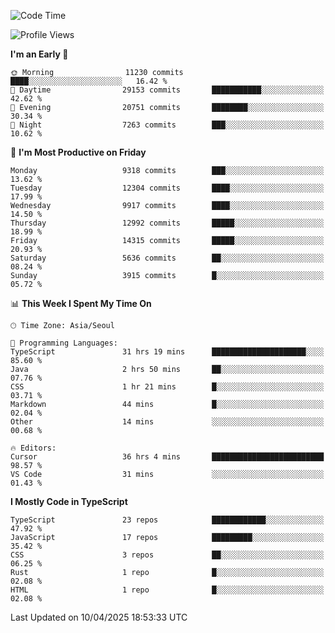 <!--START_SECTION:waka-->
![Code Time](http://img.shields.io/badge/Code%20Time-7%2C551%20hrs%2059%20mins-blue)

![Profile Views](http://img.shields.io/badge/Profile%20Views-0-blue)

**I'm an Early 🐤** 

```text
🌞 Morning                11230 commits       ████░░░░░░░░░░░░░░░░░░░░░   16.42 % 
🌆 Daytime                29153 commits       ███████████░░░░░░░░░░░░░░   42.62 % 
🌃 Evening                20751 commits       ████████░░░░░░░░░░░░░░░░░   30.34 % 
🌙 Night                  7263 commits        ███░░░░░░░░░░░░░░░░░░░░░░   10.62 % 
```
📅 **I'm Most Productive on Friday** 

```text
Monday                   9318 commits        ███░░░░░░░░░░░░░░░░░░░░░░   13.62 % 
Tuesday                  12304 commits       ████░░░░░░░░░░░░░░░░░░░░░   17.99 % 
Wednesday                9917 commits        ████░░░░░░░░░░░░░░░░░░░░░   14.50 % 
Thursday                 12992 commits       █████░░░░░░░░░░░░░░░░░░░░   18.99 % 
Friday                   14315 commits       █████░░░░░░░░░░░░░░░░░░░░   20.93 % 
Saturday                 5636 commits        ██░░░░░░░░░░░░░░░░░░░░░░░   08.24 % 
Sunday                   3915 commits        █░░░░░░░░░░░░░░░░░░░░░░░░   05.72 % 
```


📊 **This Week I Spent My Time On** 

```text
🕑︎ Time Zone: Asia/Seoul

💬 Programming Languages: 
TypeScript               31 hrs 19 mins      █████████████████████░░░░   85.60 % 
Java                     2 hrs 50 mins       ██░░░░░░░░░░░░░░░░░░░░░░░   07.76 % 
CSS                      1 hr 21 mins        █░░░░░░░░░░░░░░░░░░░░░░░░   03.71 % 
Markdown                 44 mins             █░░░░░░░░░░░░░░░░░░░░░░░░   02.04 % 
Other                    14 mins             ░░░░░░░░░░░░░░░░░░░░░░░░░   00.68 % 

🔥 Editors: 
Cursor                   36 hrs 4 mins       █████████████████████████   98.57 % 
VS Code                  31 mins             ░░░░░░░░░░░░░░░░░░░░░░░░░   01.43 % 
```

**I Mostly Code in TypeScript** 

```text
TypeScript               23 repos            ████████████░░░░░░░░░░░░░   47.92 % 
JavaScript               17 repos            █████████░░░░░░░░░░░░░░░░   35.42 % 
CSS                      3 repos             ██░░░░░░░░░░░░░░░░░░░░░░░   06.25 % 
Rust                     1 repo              █░░░░░░░░░░░░░░░░░░░░░░░░   02.08 % 
HTML                     1 repo              █░░░░░░░░░░░░░░░░░░░░░░░░   02.08 % 
```




 Last Updated on 10/04/2025 18:53:33 UTC
<!--END_SECTION:waka-->
